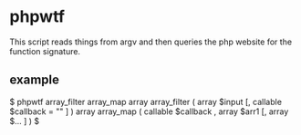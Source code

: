 # phpwtf

This script reads things from argv and then queries the php website for the function signature.

## example

$ phpwtf array_filter array_map
 array array_filter ( array $input [, callable $callback = "" ] )
 array array_map ( callable $callback , array $arr1 [, array $... ] )
$
